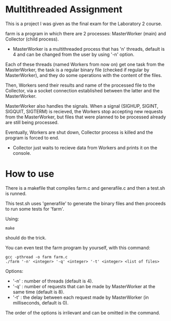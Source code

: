 # Multithreaded Assignment

This is a project I was given as the final exam for the Laboratory 2 course.

farm is a program in which there are 2 processes: MasterWorker (main) and Collector (child process).

- MasterWorker is a multithreaded process that has 'n' threads, default is 4 and can be changed from the user by using '-n' option.

Each of these threads (named Workers from now on) get one task from the MasterWorker, the task is a regular binary file (checked if regular by MasterWorker), and they do some operations with the content of the files.

Then, Workers send their results and name of the processed file to the Collector, via a socket connection established between the latter and the MasterWorker.

MasterWorker also handles the signals. When a signal (SIGHUP, SIGINT, SIGQUIT, SIGTERM) is recieved, the Workers stop accepting new requests from the MasterWorker, but files that were planned to be processed already are still being processed.

Eventually, Workers are shut down, Collector process is killed and the program is forced to end.

- Collector just waits to recieve data from Workers and prints it on the console.

# How to use
There is a makefile that compiles farm.c and generafile.c and then a test.sh is runned.

This test.sh uses 'generafile' to generate the binary files and then proceeds to run some tests for 'farm'.

Using:
```
make
```
should do the trick.

You can even test the farm program by yourself, with this command:
```
gcc -pthread -o farm farm.c
./farm '-n' <integer> '-q' <integer> '-t' <integer> <list of files>
```
Options:
- '-n' <integer> : number of threads (default is 4).
- '-q' <integer> : number of requests that can be made by MasterWorker at the same time (default is 8).
- '-t' <integer> : the delay between each request made by MasterWorker (in milliseconds, default is 0).

The order of the options is irrilevant and can be omitted in the command.
